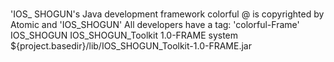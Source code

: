 # <colorful-Frame>
'IOS_ SHOGUN's Java development framework colorful @ is copyrighted by Atomic and 'IOS_SHOGUN' All developers  have a tag: 'colorful-Frame'
<dependencies>
    <dependency>
        <groupId>IOS_SHOGUN</groupId>
        <artifactId>IOS_SHOGUN_Toolkit</artifactId>
        <version>1.0-FRAME</version>
        <scope>system</scope>
        <systemPath>${project.basedir}/lib/IOS_SHOGUN_Toolkit-1.0-FRAME.jar</systemPath>
    </dependency>
</dependencies>
